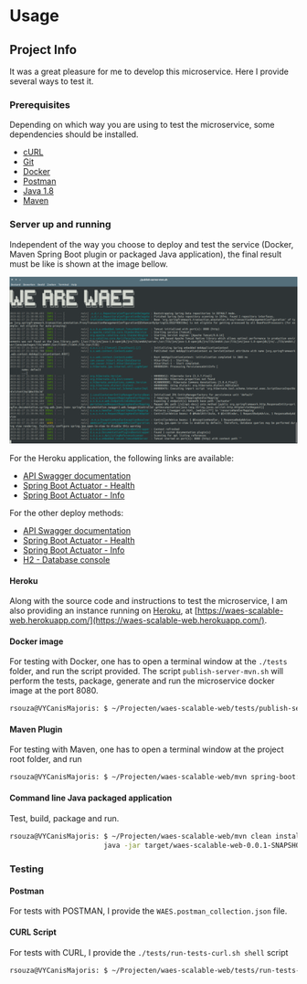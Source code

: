 # Usage

## Project Info

It was a great pleasure for me to develop this microservice. Here I provide several ways to test it.

### Prerequisites

Depending on which way you are using to test the microservice, some dependencies should be installed.

* [cURL](https://curl.haxx.se/)
* [Git](https://git-scm.com/)
* [Docker](https://www.docker.com/)
* [Postman](https://www.getpostman.com/)
* [Java 1.8](https://www.oracle.com/technetwork/pt/java/javase/downloads/jdk8-downloads-2133151.html)
* [Maven](https://maven.apache.org/install.html)
 
### Server up and running

Independent of the way you choose to deploy and test the service (Docker, Maven Spring Boot plugin or packaged Java application), the final result must be like is shown at the image bellow.

![Service up via docker image](docker_up.png)

For the Heroku application, the following links are available:

* [API Swagger documentation](https://waes-scalable-web.herokuapp.com/swagger-ui.html)
* [Spring Boot Actuator - Health](https://waes-scalable-web.herokuapp.com/actuator/health)
* [Spring Boot Actuator - Info](https://waes-scalable-web.herokuapp.com/actuator/info)

For the other deploy methods:

* [API Swagger documentation](http://localhost:8080/swagger-ui.html)
* [Spring Boot Actuator - Health](http://localhost:8080/actuator/health)
* [Spring Boot Actuator - Info](http://localhost:8080/actuator/info)
* [H2 - Database console](http://localhost:8080/h2-console/)


#### Heroku

Along with the source code and instructions to test the microservice, I am also providing an instance running on [Heroku](https://www.heroku.com/), at [https://waes-scalable-web.herokuapp.com/](https://waes-scalable-web.herokuapp.com/).

#### Docker image

For testing with Docker, one has to open a terminal window at the `./tests` folder, and run the script provided. The script `publish-server-mvn.sh` will perform the tests, package, generate and run the microservice docker image at the port 8080.

```bash
rsouza@VYCanisMajoris: $ ~/Projecten/waes-scalable-web/tests/publish-server-mvn.sh
```
#### Maven Plugin

For testing with Maven, one has to open a terminal window at the project root folder, and run 

```bash
rsouza@VYCanisMajoris: $ ~/Projecten/waes-scalable-web/mvn spring-boot:run
```

#### Command line Java packaged application

Test, build, package and run.

```bash
rsouza@VYCanisMajoris: $ ~/Projecten/waes-scalable-web/mvn clean install && \
					   java -jar target/waes-scalable-web-0.0.1-SNAPSHOT.jar
```

### Testing

#### Postman

For tests with POSTMAN, I provide the `WAES.postman_collection.json` file.

#### CURL Script

For tests with CURL, I provide the `./tests/run-tests-curl.sh shell` script

```bash
rsouza@VYCanisMajoris: $ ~/Projecten/waes-scalable-web/tests/run-tests-curl.sh
```

